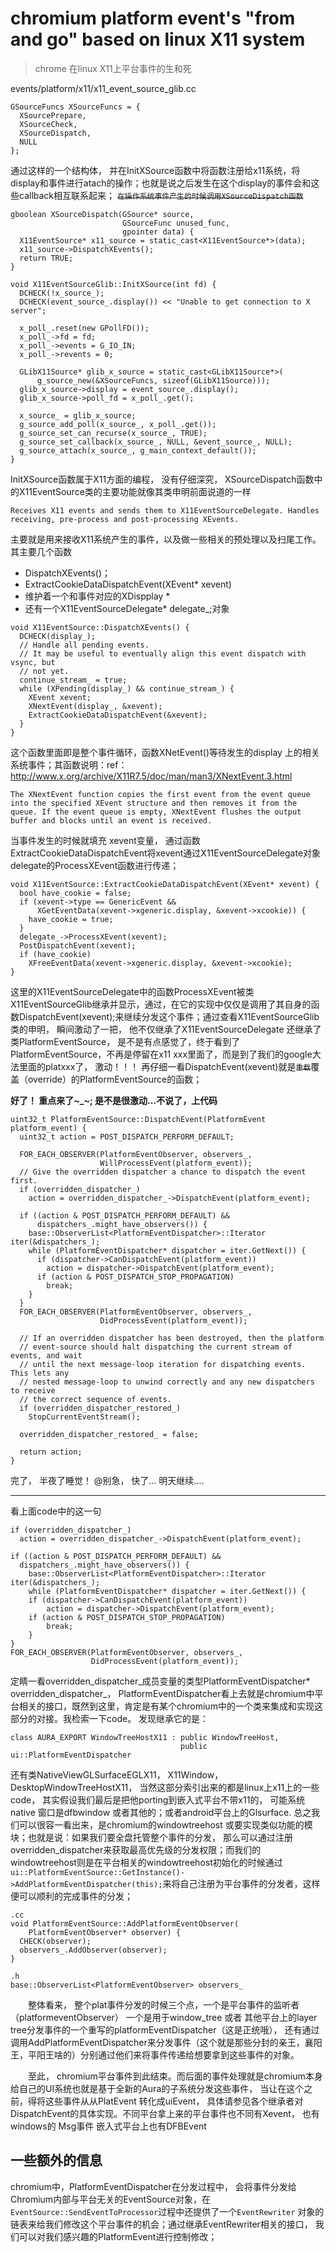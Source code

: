 # chromium platform event's "from and go" based on linux X11 system 
> chrome 在linux X11上平台事件的生和死


events/platform/x11/x11_event_source_glib.cc
```
GSourceFuncs XSourceFuncs = {
  XSourcePrepare,
  XSourceCheck,
  XSourceDispatch,
  NULL
};
```
通过这样的一个结构体， 并在InitXSource函数中将函数注册给x11系统，将display和事件进行atach的操作；也就是说之后发生在这个display的事件会和这些callback相互联系起来； ~~`在操作系统事件产生的时候调用XSourceDispatch函数`~~
```
gboolean XSourceDispatch(GSource* source,
                         GSourceFunc unused_func,
                         gpointer data) {
  X11EventSource* x11_source = static_cast<X11EventSource*>(data);
  x11_source->DispatchXEvents();
  return TRUE;
}

void X11EventSourceGlib::InitXSource(int fd) {
  DCHECK(!x_source_);
  DCHECK(event_source_.display()) << "Unable to get connection to X server";

  x_poll_.reset(new GPollFD());
  x_poll_->fd = fd;
  x_poll_->events = G_IO_IN;
  x_poll_->revents = 0;

  GLibX11Source* glib_x_source = static_cast<GLibX11Source*>(
      g_source_new(&XSourceFuncs, sizeof(GLibX11Source)));
  glib_x_source->display = event_source_.display();
  glib_x_source->poll_fd = x_poll_.get();

  x_source_ = glib_x_source;
  g_source_add_poll(x_source_, x_poll_.get());
  g_source_set_can_recurse(x_source_, TRUE);
  g_source_set_callback(x_source_, NULL, &event_source_, NULL);
  g_source_attach(x_source_, g_main_context_default());
}
```
InitXSource函数属于X11方面的编程， 没有仔细深究， XSourceDispatch函数中的X11EventSource类的主要功能就像其类申明前面说道的一样
    
    Receives X11 events and sends them to X11EventSourceDelegate. Handles
    receiving, pre-process and post-processing XEvents.
主要就是用来接收X11系统产生的事件，以及做一些相关的预处理以及扫尾工作。其主要几个函数
 - DispatchXEvents()； 
 - ExtractCookieDataDispatchEvent(XEvent* xevent)
 - 维护着一个和事件对应的XDispplay *
 - 还有一个X11EventSourceDelegate* delegate_;对象

```
void X11EventSource::DispatchXEvents() {
  DCHECK(display_);
  // Handle all pending events.
  // It may be useful to eventually align this event dispatch with vsync, but
  // not yet.
  continue_stream_ = true;
  while (XPending(display_) && continue_stream_) {
    XEvent xevent;
    XNextEvent(display_, &xevent);
    ExtractCookieDataDispatchEvent(&xevent);
  }
}
```
这个函数里面即是整个事件循环，函数XNetEvent()等待发生的display 上的相关系统事件；其函数说明：ref：http://www.x.org/archive/X11R7.5/doc/man/man3/XNextEvent.3.html

    The XNextEvent function copies the first event from the event queue into the specified XEvent structure and then removes it from the queue. If the event queue is empty, XNextEvent flushes the output buffer and blocks until an event is received.
当事件发生的时候就填充 xevent变量， 通过函数ExtractCookieDataDispatchEvent将xevent通过X11EventSourceDelegate对象 delegate的ProcessXEvent函数进行传递；
```
void X11EventSource::ExtractCookieDataDispatchEvent(XEvent* xevent) {
  bool have_cookie = false;
  if (xevent->type == GenericEvent &&
      XGetEventData(xevent->xgeneric.display, &xevent->xcookie)) {
    have_cookie = true;
  }
  delegate_->ProcessXEvent(xevent);
  PostDispatchEvent(xevent);
  if (have_cookie)
    XFreeEventData(xevent->xgeneric.display, &xevent->xcookie);
}
```
这里的X11EventSourceDelegate中的函数ProcessXEvent被类X11EventSourceGlib继承并显示，通过，在它的实现中仅仅是调用了其自身的函数DispatchEvent(xevent);来继续分发这个事件；通过查看X11EventSourceGlib类的申明， 瞬间激动了一把， 他不仅继承了X11EventSourceDelegate 还继承了 类PlatformEventSource， 是不是有点感觉了，终于看到了PlatformEventSource，不再是停留在x11 xxx里面了，而是到了我们的google大法里面的platxxx了， 激动！！！
再仔细一看DispatchEvent(xevent)就是~~`重载`~~覆盖（override）的PlatformEventSource的函数；

**好了！ 重点来了~_~; 是不是很激动...不说了，上代码** 
```
uint32_t PlatformEventSource::DispatchEvent(PlatformEvent platform_event) {
  uint32_t action = POST_DISPATCH_PERFORM_DEFAULT;

  FOR_EACH_OBSERVER(PlatformEventObserver, observers_,
                    WillProcessEvent(platform_event));
  // Give the overridden dispatcher a chance to dispatch the event first.
  if (overridden_dispatcher_)
    action = overridden_dispatcher_->DispatchEvent(platform_event);

  if ((action & POST_DISPATCH_PERFORM_DEFAULT) &&
      dispatchers_.might_have_observers()) {
    base::ObserverList<PlatformEventDispatcher>::Iterator iter(&dispatchers_);
    while (PlatformEventDispatcher* dispatcher = iter.GetNext()) {
      if (dispatcher->CanDispatchEvent(platform_event))
        action = dispatcher->DispatchEvent(platform_event);
      if (action & POST_DISPATCH_STOP_PROPAGATION)
        break;
    }
  }
  FOR_EACH_OBSERVER(PlatformEventObserver, observers_,
                    DidProcessEvent(platform_event));

  // If an overridden dispatcher has been destroyed, then the platform
  // event-source should halt dispatching the current stream of events, and wait
  // until the next message-loop iteration for dispatching events. This lets any
  // nested message-loop to unwind correctly and any new dispatchers to receive
  // the correct sequence of events.
  if (overridden_dispatcher_restored_)
    StopCurrentEventStream();

  overridden_dispatcher_restored_ = false;

  return action;
}
```
完了， 半夜了睡觉！
@别急， 快了... 明天继续....

---

看上面code中的这一句
```
if (overridden_dispatcher_)
  action = overridden_dispatcher_->DispatchEvent(platform_event);
    
if ((action & POST_DISPATCH_PERFORM_DEFAULT) &&
  dispatchers_.might_have_observers()) {
    base::ObserverList<PlatformEventDispatcher>::Iterator iter(&dispatchers_);
    while (PlatformEventDispatcher* dispatcher = iter.GetNext()) {
    if (dispatcher->CanDispatchEvent(platform_event))
        action = dispatcher->DispatchEvent(platform_event);
    if (action & POST_DISPATCH_STOP_PROPAGATION)
        break;
    }
}
FOR_EACH_OBSERVER(PlatformEventObserver, observers_,
                  DidProcessEvent(platform_event));
```    
定睛一看overridden_dispatcher_成员变量的类型PlatformEventDispatcher* overridden_dispatcher_， PlatformEventDispatcher看上去就是chromium中平台相关的接口，既然到这里，肯定是有某个chromium中的一个类来集成和实现这部分的对接。我检索一下code。
发现继承它的是：
    
    class AURA_EXPORT WindowTreeHostX11 : public WindowTreeHost,
                                          public ui::PlatformEventDispatcher
还有类NativeViewGLSurfaceEGLX11， X11Window， DesktopWindowTreeHostX11，
当然这部分索引出来的都是linux上x11上的一些code， 其实假设我们最后是把他porting到嵌入式平台不带x11的， 可能系统native 窗口是dfbwindow 或者其他的；或者android平台上的Glsurface. 总之我们可以很容一看出来，是chromium的windowtreehost 或要实现类似功能的模块；也就是说：如果我们要全盘托管整个事件的分发， 那么可以通过注册overridden\_dispatcher来获取最高优先级的分发权限；而我们的windowtreehost则是在平台相关的windowtreehost初始化的时候通过`ui::PlatformEventSource::GetInstance()->AddPlatformEventDispatcher(this);`来将自己注册为平台事件的分发者，这样便可以顺利的完成事件的分发；

```
.cc
void PlatformEventSource::AddPlatformEventObserver(
    PlatformEventObserver* observer) {
  CHECK(observer);
  observers_.AddObserver(observer);
}

.h
base::ObserverList<PlatformEventObserver> observers_ 
```
　　整体看来， 整个plat事件分发的时候三个点，一个是平台事件的监听者（platformeventObserver） 一个是用于window_tree 或者 其他平台上的layer tree分发事件的一个重写的platformEventDispatcher（这是正统哦）， 还有通过调用AddPlatformEventDispatcher来分发事件（这个就是那些分封的亲王，襄阳王，平阳王啥的）分别通过他们来将事件传递给想要拿到这些事件的对象。
  
　　至此， chromium平台事件到此结束。而后面的事件处理就是chromium本身给自己的UI系统也就是基于全新的Aura的子系统分发这些事件， 当让在这个之前，得将这些事件从从PlatEvent 转化成uiEvent， 具体请参见各个继承者对DispatchEvent的具体实现。不同平台拿上来的平台事件也不同有Xevent， 也有windows的 Msg事件 嵌入式平台上也有DFBEvent

一些额外的信息
---

chromium中，PlatformEventDispatcher在分发过程中， 会将事件分发给Chromium内部与平台无关的EventSource对象，在`EventSource::SendEventToProcessor`过程中还提供了一个`EventRewriter` 对象的链表来给我们修改这个平台事件的机会；通过继承EventRewriter相关的接口， 我们可以对我们感兴趣的PlatformEvent进行控制修改；

